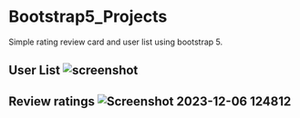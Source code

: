 # Bootstrap5_Projects
 Simple rating review card and user list using bootstrap 5.
## User List ![screenshot](https://github.com/ronzron/Bootstrap5_Projects/assets/75774813/ae3e8089-1c80-4dbf-8cc8-8566ae27c514)
## Review ratings ![Screenshot 2023-12-06 124812](https://github.com/ronzron/Bootstrap5_Projects/assets/75774813/6fb121c7-1471-4618-b0f7-72bb5bd63826)
